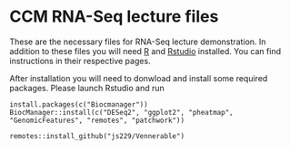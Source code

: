 # CCM RNA-Seq lecture files

These are the necessary files for RNA-Seq lecture demonstration. In addition to these files you will need [R](https://www.r-project.org/) and [Rstudio](https://rstudio.com/) installed. You can find instructions in their respective pages. 

After installation you will need to donwload and install some required packages. Please launch Rstudio and run 

```{r}
install.packages(c("Biocmanager"))
BiocManager::install(c("DESeq2", "ggplot2", "pheatmap", "GenomicFeatures", "remotes", "patchwork"))

remotes::install_github("js229/Vennerable")
```